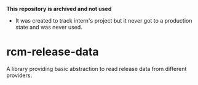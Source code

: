 **This repository is archived and not used**
* It was created to track intern's project but it never got to a production state and was never used.

# rcm-release-data
A library providing basic abstraction to read release data from different providers.

